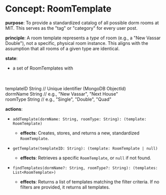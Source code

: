 # Concept: RoomTemplate

**purpose**: To provide a standardized catalog of all possible dorm rooms at MIT. This serves as the "tag" or "category" for every user post.

**principle**: A room template represents a *type* of room (e.g., a "New Vassar Double"), not a specific, physical room instance. This aligns with the assumption that all rooms of a given type are identical.

**state**:
- a set of RoomTemplates with
<br>
<br>
    templateID   String   // Unique identifier (MongoDB ObjectId)
    <br>
    dormName     String   // e.g., "New Vassar", "Next House"
    <br>
    roomType     String   // e.g., "Single", "Double", "Quad"

**actions**:
- `addTemplate(dormName: String, roomType: String): (template: RoomTemplate)`
    - **effects**: Creates, stores, and returns a new, standardized `RoomTemplate`.

- `getTemplate(templateID: String): (template: RoomTemplate | null)`
    - **effects**: Retrieves a specific `RoomTemplate`, or `null` if not found.

- `findTemplates(dormName?: String, roomType?: String): (templates: List<RoomTemplate>)`
    - **effects**: Returns a list of templates matching the filter criteria. If no filters are provided, it returns all templates.